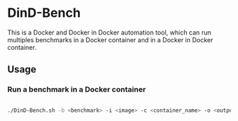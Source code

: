 # DinD-Bench

This is a Docker and Docker in Docker automation tool, which can run multiples benchmarks in a Docker container and in a Docker in Docker container.

## Usage

### Run a benchmark in a Docker container

```bash

./DinD-Bench.sh -b <benchmark> -i <image> -c <container_name> -o <output_dir> -t <timeout>

```
